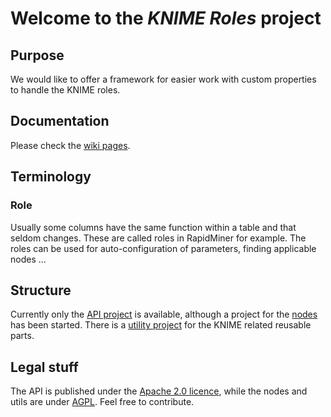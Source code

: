 # Welcome to the *KNIME Roles* project

## Purpose
We would like to offer a framework for easier work with custom properties to handle the KNIME roles.

## Documentation
Please check the [wiki pages](https://github.com/aborg0/com.mind_era.knime.roles/wiki).

## Terminology

### Role
Usually some columns have the same function within a table and that seldom changes. These are called roles in RapidMiner for example.
The roles can be used for auto-configuration of parameters, finding applicable nodes ...

## Structure
Currently only the [API project](com.mind_era.knime.roles.api) is available, although a project for the [nodes](com.mind_era.knime.roles.nodes) has been started.
There is a [utility project](com.mind_era.knime.util) for the KNIME related reusable parts.

## Legal stuff
The API is published under the [Apache 2.0 licence](http://www.apache.org/licenses/LICENSE-2.0), while the nodes and utils are under [AGPL](http://www.gnu.org/licenses/agpl-3.0.html).
Feel free to contribute.

